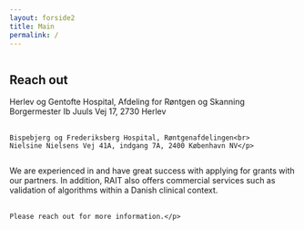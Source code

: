 ```yaml
---
layout: forside2
title: Main
permalink: /
---
```


<head>
  <style>
    /* CSS-regler til styling af denne side */
    .image-placeholder {
      /* Tilpas dine styling-regler her */
    }

    /* Tilføj flere regler efter behov */
    .column {
      float: left;
      width: 50%; /* Juster bredden efter dine behov */
      margin: 0 10px; /* Tilføj margin til venstre og højre for at skabe et mellemrum */
    }
    .clearfix::after {
      content: "";
      clear: both;
      display: table;
    }
  </style>
</head>

<article>
  <!-- Placeholder til billede -->
  <div class="image-placeholder">
    <img src="{{ site.baseurl }}/assets/img/Forsidebillede2.jpg" alt="" class="full-width-image">
  </div>

  <div class="image-placeholder">
    <img src="{{ site.baseurl }}/assets/img/paceholder3.jpg" alt="" class="full-width-image">
  </div>

  <!-- Første spalte -->
  <div class="column">
    <h2>Reach out</h2>
    <p>Herlev og Gentofte Hospital, Afdeling for Røntgen og Skanning<br>
    Borgermester Ib Juuls Vej 17, 2730 Herlev<br><br>
    
    Bispebjerg og Frederiksberg Hospital, Røntgenafdelingen<br>
    Nielsine Nielsens Vej 41A, indgang 7A, 2400 København NV</p>
  </div>
  
  <!-- Anden spalte -->
  <div class="column">
    <p>We are experienced in and have great success with applying for grants with our partners. In addition, RAIT also offers commercial services such as validation of algorithms within a Danish clinical context.<br><br>
    
    Please reach out for more information.</p>
  </div>
</article>
